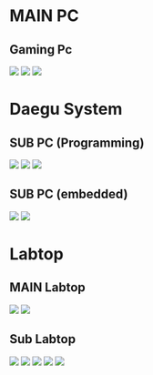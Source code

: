 
# MAIN PC

## Gaming Pc
<a href="https://img.shields.io/badge/AMD-Ryzen_5_5600X-ED1C24?style=for-the-badge&logo=amd&logoColor=white"><img src="https://img.shields.io/badge/AMD-Ryzen_5_5600X-ED1C24?style=for-the-badge&logo=amd&logoColor=white"/></a>
<a href="https://img.shields.io/badge/NVIDIA-RTX3080-76B900?style=for-the-badge&logo=nvidia&logoColor=white"><img src="https://img.shields.io/badge/NVIDIA-RTX3080-76B900?style=for-the-badge&logo=nvidia&logoColor=white"/></a>
<img src="https://img.shields.io/badge/Windows_10-003399?style=for-the-badge&logo=windows-10&logoColor=white"/></a>

# Daegu System

## SUB PC (Programming)
<img src="https://img.shields.io/badge/Intel-Core_i5_8500-0071C5?style=for-the-badge&logo=intel&logoColor=white"/></a>
<a href="https://img.shields.io/badge/NVIDIA-ㄱGTX 1070 SLI-76B900?style=for-the-badge&logo=nvidia&logoColor=white"><img src="https://img.shields.io/badge/NVIDIA-GTX 1070 SLI-76B900?style=for-the-badge&logo=nvidia&logoColor=white"/></a>
<img src="https://img.shields.io/badge/Windows_11-003399?style=for-the-badge&logo=windows-10&logoColor=white"/></a>

## SUB PC (embedded)
<img src="https://img.shields.io/badge/Intel-Core_i5_4560-0071C5?style=for-the-badge&logo=intel&logoColor=white"/></a>
<img src="https://img.shields.io/badge/Windows_11-003399?style=for-the-badge&logo=windows-10&logoColor=white"/></a>




# Labtop

## MAIN Labtop
<img src="https://img.shields.io/badge/Apple-MacBook_Pro_13_TouchBar_2020-999999?style=for-the-badge&logo=apple&logoColor=white"/></a>
<img src="https://img.shields.io/badge/Apple-MacBook_Air_13_2017-999999?style=for-the-badge&logo=apple&logoColor=white"/></a>

## Sub Labtop
<img src="https://img.shields.io/badge/ASUS-Zenbook_M513U-0078D6?style=for-the-badge&logo=windows&logoColor=white"/></a> <img src="https://img.shields.io/badge/LG-Ultrabook_GT-0078D6?style=for-the-badge&logo=windows&logoColor=white"/></a> <img src="https://img.shields.io/badge/LG-TebBook-0078D6?style=for-the-badge&logo=windows&logoColor=white"/></a> <img src="https://img.shields.io/badge/Samsung-SENS_P330-0078D6?style=for-the-badge&logo=windows&logoColor=white"/></a> <img src="https://img.shields.io/badge/Samsung-SENS_X170-0078D6?style=for-the-badge&logo=windows&logoColor=white"/></a>


